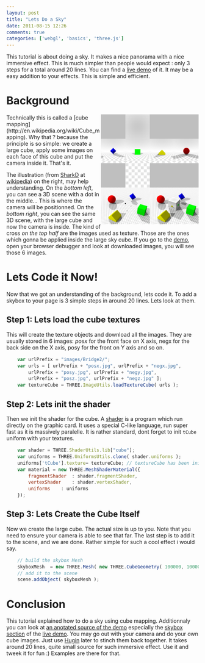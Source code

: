 ```yaml
---
layout: post
title: "Lets Do a Sky"
date: 2011-08-15 12:26
comments: true
categories: ['webgl', 'basics', 'three.js']
---
```


This tutorial is about doing a sky. It makes a nice panorama with a nice immersive effect.
This is much simpler than people would expect : only 3 steps for a total around 20 lines.
You can find a [live demo](/data/lets_do_a_sky/lets_do_a_sky.html) of it. It may be a
easy addition to your effects. This is simple and efficient.

# Background

<img src='/data/lets_do_a_sky/images/Panorama_cube_map.png' style='float: right;'>
Technically this is called a [cube mapping](http://en.wikipedia.org/wiki/Cube_mapping).
Why that ? because the principle is so simple: we create a large cube, apply some images
on each face of this cube and put the camera inside it. That's it.

The illustration (from [SharkD](http://en.wikipedia.org/wiki/User:SharkD/Images) at [wikipedia](http://en.wikipedia.org/wiki/File:Panorama_cube_map.png))
on the right, may help understanding.
On the *bottom left*, you can see a 3D scene with a dot in the middle... This is
where the camera will be positionned.
On the *bottom right*, you can see the same 3D scene, with the large cube and now the
camera is inside.
The kind of cross *on the top half* are the images used as texture.
Those are the ones which gonna be applied inside the large sky cube. If you go to
the [demo](/data/lets_do_a_sky/lets_do_a_sky.html),
open your browser debugger and look at downloaded images, you will see those 6 images.

<!-- more -->

# Lets Code it Now!

Now that we got an understanding of the background, lets code it. To add a skybox
to your page is 3 simple steps in around 20 lines. Lets look at them.

## Step 1: Lets load the cube textures

This will create the texture objects and download all the images. They are usually stored
in 6 images: *posx* for the front face on X axis, negx for the back side on the X axis, posy
for the front on Y axis and so on. 

```javascript
    var urlPrefix = "images/Bridge2/";
    var urls = [ urlPrefix + "posx.jpg", urlPrefix + "negx.jpg",
        urlPrefix + "posy.jpg", urlPrefix + "negy.jpg",
        urlPrefix + "posz.jpg", urlPrefix + "negz.jpg" ];
    var textureCube = THREE.ImageUtils.loadTextureCube( urls );
```

## Step 2: Lets init the shader

Then we init the shader for the cube.
A [shader](http://en.wikipedia.org/wiki/Shader) is a program which run
directly on the graphic card. It uses a special C-like language, run
super fast as it is massively paralelle.
It is rather standard, dont forget to init ```tCube``` uniform
with your textures.

``` javascript
    var shader = THREE.ShaderUtils.lib["cube"];
    var uniforms = THREE.UniformsUtils.clone( shader.uniforms );
    uniforms['tCube'].texture= textureCube;	// textureCube has been init before
    var material = new THREE.MeshShaderMaterial({
        fragmentShader	: shader.fragmentShader,
        vertexShader	: shader.vertexShader,
        uniforms	: uniforms
    });
```

## Step 3: Lets Create the Cube Itself

Now we create the large cube. The actual size is up to you. Note that you need to ensure
your camera is able to see that far. 
The last step is to add it to the scene, and we are done. Rather simple for such a cool effect i would say.

``` javascript
    // build the skybox Mesh 
    skyboxMesh	= new THREE.Mesh( new THREE.CubeGeometry( 100000, 100000, 100000, 1, 1, 1, null, true ), material );
    // add it to the scene
    scene.addObject( skyboxMesh );
```

# Conclusion

This tutorial explained how to do a sky using cube mapping. Additionnaly you can look at [an anotated source of the demo](/data/lets_do_a_sky/docs/lets_do_a_sky.html)
especially the [skybox section](/data/lets_do_a_sky/docs/lets_do_a_sky.html#section-10)
of the [live demo](/data/lets_do_a_sky/lets_do_a_sky.html). You may go out with your camera and
do your own cube images. Just use [Hugin](http://hugin.sourceforge.net/) later to stinch them back together.
It takes around 20 lines, quite small source for such
immersive effect. Use it and tweek it for fun :) Examples are there for that.
